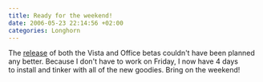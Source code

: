```yaml
---
title: Ready for the weekend!
date: 2006-05-23 22:14:56 +02:00
categories: Longhorn
---
```

The <A href="http://msdn.microsoft.com/windowsvista/downloads/products/getthebeta/">release</A> of both the Vista and Office betas couldn't have been planned any better. Because I don't have to work on Friday, I now have 4 days to install and tinker with all of the new goodies. Bring on the weekend! 
